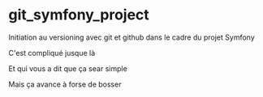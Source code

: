 
# git_symfony_project
Initiation au versioning avec git et github dans le cadre du projet Symfony

C'est compliqué jusque là

Et qui vous a dit que ça sear simple

Mais ça avance à forse de bosser
